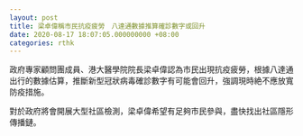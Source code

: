 ```yaml
---
layout: post
title: 梁卓偉稱市民抗疫疲勞　八達通數據推算確診數字或回升
date: 2020-08-17 18:07:05.000000000 +08:00
categories: rthk
---
```


政府專家顧問團成員、港大醫學院院長梁卓偉認為市民出現抗疫疲勞，根據八達通出行的數據估算，推斷新型冠狀病毒確診數字有可能會回升，強調現時絶不應放寬防疫措施。

對於政府將會開展大型社區檢測，梁卓偉希望有足夠市民參與，盡快找出社區隱形傳播鏈。
